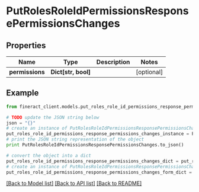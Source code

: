 # PutRolesRoleIdPermissionsResponsePermissionsChanges


## Properties

Name | Type | Description | Notes
------------ | ------------- | ------------- | -------------
**permissions** | **Dict[str, bool]** |  | [optional] 

## Example

```python
from fineract_client.models.put_roles_role_id_permissions_response_permissions_changes import PutRolesRoleIdPermissionsResponsePermissionsChanges

# TODO update the JSON string below
json = "{}"
# create an instance of PutRolesRoleIdPermissionsResponsePermissionsChanges from a JSON string
put_roles_role_id_permissions_response_permissions_changes_instance = PutRolesRoleIdPermissionsResponsePermissionsChanges.from_json(json)
# print the JSON string representation of the object
print PutRolesRoleIdPermissionsResponsePermissionsChanges.to_json()

# convert the object into a dict
put_roles_role_id_permissions_response_permissions_changes_dict = put_roles_role_id_permissions_response_permissions_changes_instance.to_dict()
# create an instance of PutRolesRoleIdPermissionsResponsePermissionsChanges from a dict
put_roles_role_id_permissions_response_permissions_changes_form_dict = put_roles_role_id_permissions_response_permissions_changes.from_dict(put_roles_role_id_permissions_response_permissions_changes_dict)
```
[[Back to Model list]](../README.md#documentation-for-models) [[Back to API list]](../README.md#documentation-for-api-endpoints) [[Back to README]](../README.md)


